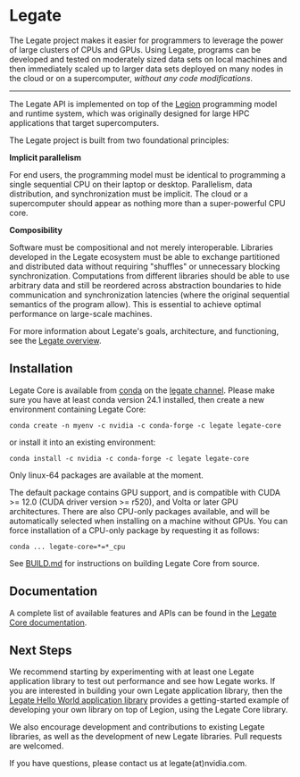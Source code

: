 <!--
SPDX-FileCopyrightText: Copyright (c) 2023 NVIDIA CORPORATION & AFFILIATES. All rights reserved.
SPDX-License-Identifier: LicenseRef-NvidiaProprietary

NVIDIA CORPORATION, its affiliates and licensors retain all intellectual
property and proprietary rights in and to this material, related
documentation and any modifications thereto. Any use, reproduction,
disclosure or distribution of this material and related documentation
without an express license agreement from NVIDIA CORPORATION or
its affiliates is strictly prohibited.
-->

# Legate

The Legate project makes it easier for programmers to leverage the
power of large clusters of CPUs and GPUs. Using Legate, programs can be
developed and tested on moderately sized data sets on local machines and
then immediately scaled up to larger data sets deployed on many nodes in
the cloud or on a supercomputer, *without any code modifications*.

---

The Legate API is implemented on top of the [Legion](https://legion.stanford.edu/)
programming model and runtime system, which was originally designed for large
HPC applications that target supercomputers.

The Legate project is built from two foundational principles:

**Implicit parallelism**

For end users, the programming model must be identical to programming a
single sequential CPU on their laptop or desktop. Parallelism, data
distribution, and synchronization must be implicit. The cloud or a
supercomputer should appear as nothing more than a super-powerful CPU core.

**Composibility**

Software must be compositional and not merely interoperable. Libraries
developed in the Legate ecosystem must be able to exchange partitioned
and distributed data without requiring "shuffles" or unnecessary blocking
synchronization. Computations from different libraries should be able to
use arbitrary data and still be reordered across abstraction boundaries
to hide communication and synchronization latencies (where the original
sequential semantics of the program allow). This is essential to achieve
optimal performance on large-scale machines.

For more information about Legate's goals, architecture, and functioning,
see the [Legate overview](https://nv-legate.github.io/legate.core/overview).

## Installation

Legate Core is available from [conda](https://docs.conda.io/projects/conda/en/latest/index.html)
on the [legate channel](https://anaconda.org/legate/legate-core).
Please make sure you have at least conda version 24.1 installed, then create
a new environment containing Legate Core:

```
conda create -n myenv -c nvidia -c conda-forge -c legate legate-core
```

or install it into an existing environment:

```
conda install -c nvidia -c conda-forge -c legate legate-core
```

Only linux-64 packages are available at the moment.

The default package contains GPU support, and is compatible with CUDA >= 12.0
(CUDA driver version >= r520), and Volta or later GPU architectures. There are
also CPU-only packages available, and will be automatically selected when
installing on a machine without GPUs. You can force installation of a CPU-only
package by requesting it as follows:

```
conda ... legate-core=*=*_cpu
```

See [BUILD.md](BUILD.md) for instructions on building Legate Core from source.

## Documentation

A complete list of available features and APIs can be found in the [Legate Core
documentation](https://nv-legate.github.io/legate.core).


## Next Steps

We recommend starting by experimenting with at least one Legate application
library to test out performance and see how Legate works. If you are interested
in building your own Legate application library, then the
[Legate Hello World application library](https://github.com/nv-legate/legate.core/tree/HEAD/examples/hello)
provides a getting-started example of developing your own library
on top of Legion, using the Legate Core library.

We also encourage development and contributions to existing Legate libraries, as
well as the development of new Legate libraries. Pull requests are welcomed.

If you have questions, please contact us at legate(at)nvidia.com.
